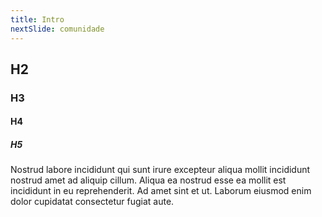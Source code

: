 ```yaml
---
title: Intro
nextSlide: comunidade
---
```


## H2

### H3

#### H4

##### H5

Nostrud labore incididunt qui sunt irure excepteur aliqua mollit incididunt nostrud amet ad aliquip cillum. Aliqua ea nostrud esse ea mollit est incididunt in eu reprehenderit. Ad amet sint et ut. Laborum eiusmod enim dolor cupidatat consectetur fugiat aute.
